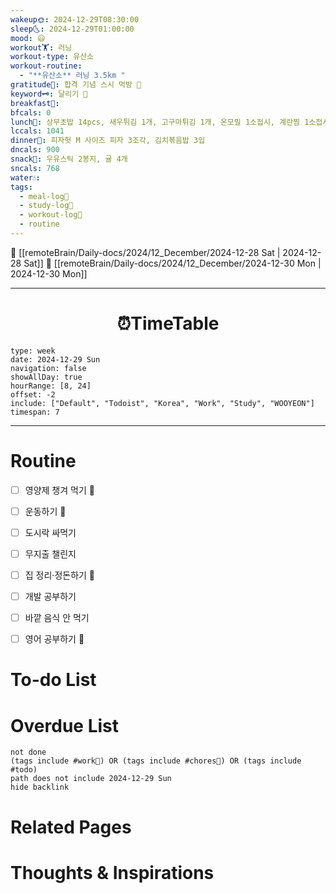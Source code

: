 ```yaml
---
wakeup🌞: 2024-12-29T08:30:00
sleep🌜: 2024-12-29T01:00:00
mood: 😃
workout🏋️: 러닝
workout-type: 유산소
workout-routine:
  - "**유산소** 러닝 3.5km "
gratitude🙏: 합격 기념 스시 먹방 🍣
keyword🗝️: 달리기 🎽
breakfast🍳: 
bfcals: 0
lunch🍚: 상무초밥 14pcs, 새우튀김 1개, 고구마튀김 1개, 온모밀 1소접시, 계란찜 1소접시
lccals: 1041
dinner🥗: 피자헛 M 사이즈 피자 3조각, 김치볶음밥 3입
dncals: 900
snack🍬: 우유스틱 2봉지, 귤 4개
sncals: 768
water💧: 
tags:
  - meal-log📝
  - study-log📓
  - workout-log💪
  - routine
---
```


🔺 [[remoteBrain/Daily-docs/2024/12_December/2024-12-28 Sat | 2024-12-28 Sat]]
🔻 [[remoteBrain/Daily-docs/2024/12_December/2024-12-30 Mon | 2024-12-30 Mon]]
___
<h1> <center>⏰TimeTable </center> </h1>

```gEvent
type: week
date: 2024-12-29 Sun
navigation: false
showAllDay: true
hourRange: [8, 24]
offset: -2
include: ["Default", "Todoist", "Korea", "Work", "Study", "WOOYEON"]
timespan: 7
```

--- 


# Routine 

- [ ] 영양제 챙겨 먹기 🔼 
- [ ] 운동하기 🔼 
- [ ] 도시락 싸먹기 
- [ ] 무지출 챌린지 
- [ ] 집 정리·정돈하기 🔼
- [ ] 개발 공부하기
- [ ] 바깥 음식 안 먹기 
- [ ] 영어 공부하기 🔼 


# To-do List


# Overdue List
```tasks
not done
(tags include #work💼) OR (tags include #chores🧺) OR (tags include #todo)
path does not include 2024-12-29 Sun
hide backlink
```

# Related Pages



# Thoughts & Inspirations

